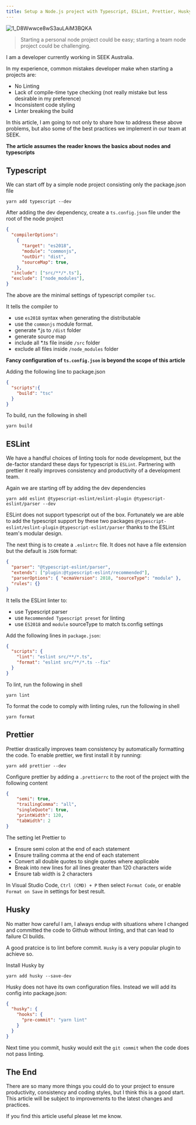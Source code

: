 ```yaml
---
title: Setup a Node.js project with Typescript, ESLint, Prettier, Husky
---
```


![1_D8Wwwce8wS3auLAiM3BQKA](https://user-images.githubusercontent.com/11991333/72227393-f67be200-3593-11ea-8510-7bec5d98afc6.jpeg)

> Starting a personal node project could be easy; starting a team node project could be challenging. 

I am a developer currently working in SEEK Australia.

In my experience, common mistakes developer make when starting a projects are:

* No Linting
* Lack of compile-time type checking (not really mistake but less desirable in my preference)
* Inconsistent code styling
* Linter breaking the build

In this article, I am going to not only to share how to address these above problems, but also some of the best practices we implement in our team at SEEK.

**The article assumes the reader knows the basics about nodes and typescripts**

## Typescript

We can start off by a simple node project consisting only the package.json file

```shell
yarn add typescript --dev
```

After adding the dev dependency, create a `ts.config.json` file under the root of the node project

```json
{
  "compilerOptions":
    {
      "target": "es2018",
      "module": "commonjs",
      "outDir": "dist",
      "sourceMap": true,
    },
  "include": ["src/**/*.ts"],
  "exclude": ["node_modules"],
}

```

The above are the minimal settings of typescript compiler `tsc`. 

It tells the compiler to 

* use `es2018` syntax when generating the distributable
* use the `commonjs` module format.
* generate *.js to `/dist` folder
* generate source map
* include all *.ts file inside `/src` folder
* exclude all files inside `/node_modules` folder

**Fancy configuration of `ts.config.json` is beyond the scope of this article**

Adding the following line to package.json

```json
{
  "scripts":{
    "build": "tsc"
  }
}
```

To build, run the following in shell

```shell
yarn build
```

## ESLint

We have a handful choices of linting tools for node development, but the de-factor standard these days for typescript is `ESLint`. Partnering with prettier it really improves consistency and productivity of a development team.

Again we are starting off by adding the dev dependencies

```shell
yarn add eslint @typescript-eslint/eslint-plugin @typescript-eslint/parser --dev
```

ESLint does not support typescript out of the box. Fortunately we are able to add the typescript support by these two packages `@typescript-eslint/eslint-plugin` `@typescript-eslint/parser` thanks to the ESLint team's modular design.

The next thing is to create a `.eslintrc` file. It does not have a file extension but the default is `JSON` format:

```json
{
  "parser": "@typescript-eslint/parser",
  "extends": ["plugin:@typescript-eslint/recommended"],
  "parserOptions": { "ecmaVersion": 2018, "sourceType": "module" },
  "rules": {}
}
```

It tells the ESLint linter to:

* use Typescript parser
* use `Recommended Typescript preset` for linting
* use `ES2018` and  `module` sourceType to match ts.config settings

Add the following lines in `package.json`:

```json
{
  "scripts": {
    "lint": "eslint src/**/*.ts",
    "format": "eslint src/**/*.ts --fix"
  }
}
```

To lint, run the following in shell

```shell
yarn lint
```

To format the code to comply with linting rules, run the following in shell

```
yarn format
```

## Prettier

Prettier drastically improves team consistency by automatically formatting the code. To enable prettier, we first install it by running:

```shell
yarn add prettier --dev
```

Configure prettier by adding a `.prettierrc` to the root of the project with the following content

```json
{
    "semi": true,
    "trailingComma": "all",
    "singleQuote": true,
    "printWidth": 120,
    "tabWidth": 2
}
```

The setting let Prettier to

* Ensure semi colon at the end of each statement
* Ensure trailing comma at the end of each statement
* Convert all double quotes to single quotes where applicable
* Break into new lines for all lines greater than 120 characters wide
* Ensure tab width is 2 characters

In Visual Studio Code, `Ctrl (CMD) + P` then select `Format Code`, or enable `Format on Save` in settings for best result.

## Husky

No matter how careful I am, I always endup with situations where I changed and committed the code to Github without linting, and that can lead to failure CI builds. 

A good pratcice is to lint before commit. `Husky` is a very popular plugin to achieve so.

Install Husky by

```
yarn add husky --save-dev
```

Husky does not have its own configuration files. Instead we will add its config into package.json:

```json
{
  "husky": {
    "hooks": {
      "pre-commit": "yarn lint"
    }
  }
}
```

Next time you commit, husky would exit the `git commit` when the code does not pass linting.

## The End

There are so many more things you could do to your project to ensure productivity, consistency and coding styles, but I think this is a good start. This article will be subject to improvements to the latest changes and practices.

If you find this article useful please let me know.

